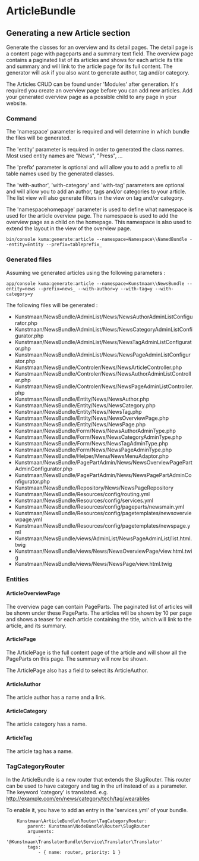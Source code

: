 # ArticleBundle

## Generating a new Article section

Generate the classes for an overview and its detail pages. The detail page is a content page with pageparts and a summary text field. The overview page contains a paginated list of its articles and shows for each article its title and summary and will link to the article page for its full content.
The generator will ask if you also want to generate author, tag and/or category. 

The Articles CRUD can be found under 'Modules' after generation. It's required you create an overview page before you can add new articles. Add your generated overview page as a possible child to any page in your website.

### Command

The 'namespace' parameter is required and will determine in which bundle the files will be generated.

The 'entity' parameter is required in order to generated the class names. Most used entity names are "News", "Press", ...

The 'prefix' parameter is optional and will allow you to add a prefix to all table names used by the generated classes.

The 'with-author', 'with-category' and 'with-tag' parameters are optional and will allow you to add an author, tags and/or categories to your article. The list view will also generate filters in the view on tag and/or category.

The 'namespacehomepage' parameter is used to define what namespace is used for the article overview page. The namespace is used to add the overview page as a child on the homepage. This namespace is also used to extend the layout in the view of the overview page.

```
bin/console kuma:generate:article --namespace=Namespace\\NamedBundle --entity=Entity --prefix=tableprefix_
```

### Generated files

Assuming we generated articles using the following parameters :

```
app/console kuma:generate:article --namespace=Kunstmaan\\NewsBundle --entity=news --prefix=news_ --with-author=y --with-tag=y --with-category=y
```

The following files will be generated :

* Kunstmaan/NewsBundle/AdminList/News/NewsAuthorAdminListConfigurator.php
* Kunstmaan/NewsBundle/AdminList/News/NewsCategoryAdminListConfigurator.php
* Kunstmaan/NewsBundle/AdminList/News/NewsTagAdminListConfigurator.php
* Kunstmaan/NewsBundle/AdminList/News/NewsPageAdminListConfigurator.php
* Kunstmaan/NewsBundle/Controler/News/NewsArticleController.php
* Kunstmaan/NewsBundle/Controler/News/NewsAuthorAdminListController.php
* Kunstmaan/NewsBundle/Controler/News/NewsPageAdminListController.php
* Kunstmaan/NewsBundle/Entity/News/NewsAuthor.php
* Kunstmaan/NewsBundle/Entity/News/NewsCategory.php
* Kunstmaan/NewsBundle/Entity/News/NewsTag.php
* Kunstmaan/NewsBundle/Entity/News/NewsOverviewPage.php
* Kunstmaan/NewsBundle/Entity/News/NewsPage.php
* Kunstmaan/NewsBundle/Form/News/NewsAuthorAdminType.php
* Kunstmaan/NewsBundle/Form/News/NewsCategoryAdminType.php
* Kunstmaan/NewsBundle/Form/News/NewsTagAdminType.php
* Kunstmaan/NewsBundle/Form/News/NewsPageAdminType.php
* Kunstmaan/NewsBundle/Helper/Menu/NewsMenuAdaptor.php
* Kunstmaan/NewsBundle/PagePartAdmin/News/NewsOverviewPagePartAdminConfigurator.php
* Kunstmaan/NewsBundle/PagePartAdmin/News/NewsPagePartAdminConfigurator.php
* Kunstmaan/NewsBundle/Repository/News/NewsPageRepository
* Kunstmaan/NewsBundle/Resources/config/routing.yml
* Kunstmaan/NewsBundle/Resources/config/services.yml
* Kunstmaan/NewsBundle/Resources/config/pageparts/newsmain.yml
* Kunstmaan/NewsBundle/Resources/config/pagetemplates/newsoverviewpage.yml
* Kunstmaan/NewsBundle/Resources/config/pagetemplates/newspage.yml
* Kunstmaan/NewsBundle/views/AdminList/NewsPageAdminList/list.html.twig
* Kunstmaan/NewsBundle/views/News/NewsOverviewPage/view.html.twig
* Kunstmaan/NewsBundle/views/News/NewsPage/view.html.twig

### Entities

#### ArticleOverviewPage

The overview page can contain PageParts. The paginated list of articles will be shown under these PageParts. The articles will be shown by 10 per page and shows a teaser for each article containing the title, which will link to the article, and its summary.

#### ArticlePage

The ArticlePage is the full content page of the article and will show all the PageParts on this page. The summary will now be shown.

The ArticlePage also has a field to select its ArticleAuthor.

#### ArticleAuthor

The article author has a name and a link.

#### ArticleCategory

The article category has a name.

#### ArticleTag

The article tag has a name.

### TagCategoryRouter

In the ArticleBundle is a new router that extends the SlugRouter. This router can be used to have category and tag in the url instead of as a parameter. The keyword 'category' is translated. 
e.g. http://example.com/en/news/category/tech/tag/wearables 

To enable it, you have to add an entry in the 'services.yml' of your bundle.

```
    Kunstmaan\ArticleBundle\Router\TagCategoryRouter:
        parent: Kunstmaan\NodeBundle\Router\SlugRouter
        arguments:
            - '@Kunstmaan\TranslatorBundle\Service\Translator\Translator'
        tags:
            - { name: router, priority: 1 }
```
